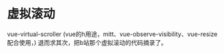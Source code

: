 # 虚拟滚动

vue-virtual-scroller (vue的h用途，mitt、vue-observe-visibility、vue-resize配合使用，) 
退而求其次，把b站那个虚拟滚动的代码摘录了。